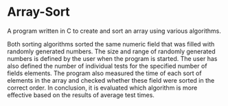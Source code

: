 # Array-Sort
A program written in C to create and sort an array using various algorithms.


Both sorting algorithms sorted the same numeric field that was filled with randomly generated numbers. The size and range of randomly generated numbers is defined by the user when the program is started. The user has also defined the number of individual tests for the specified number of fields elements. The program also measured the time of each sort of elements in the array and checked whether these field were sorted in the correct order. In conclusion, it is evaluated which algorithm is more effective based on the results of average test times. 
